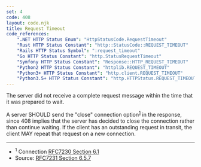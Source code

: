 ```yaml
---
set: 4
code: 408
layout: code.njk
title: Request Timeout
code_references:
    ".NET HTTP Status Enum": "HttpStatusCode.RequestTimeout"
    "Rust HTTP Status Constant": "http::StatusCode::REQUEST_TIMEOUT"
    "Rails HTTP Status Symbol": ":request_timeout"
    "Go HTTP Status Constant": "http.StatusRequestTimeout"
    "Symfony HTTP Status Constant": "Response::HTTP_REQUEST_TIMEOUT"
    "Python2 HTTP Status Constant": "httplib.REQUEST_TIMEOUT"
    "Python3+ HTTP Status Constant": "http.client.REQUEST_TIMEOUT"
    "Python3.5+ HTTP Status Constant": "http.HTTPStatus.REQUEST_TIMEOUT"
---
```


The server did not receive a complete request message within the time that it was prepared to wait.

A server SHOULD send the "close" connection option<sup>[1](#ref-1)</sup> in the response, since 408 implies that the server has decided to close the connection rather than continue waiting. If the client has an outstanding request in transit, the client MAY repeat that request on a new connection.

---

* <span id="ref-1"><sup>1</sup> Connection [RFC7230 Section 6.1][2]</span>
* Source: [RFC7231 Section 6.5.7][1]

[1]: <https://tools.ietf.org/html/rfc7231#section-6.5.7>
[2]: <https://tools.ietf.org/html/rfc7230#section-6.1>
